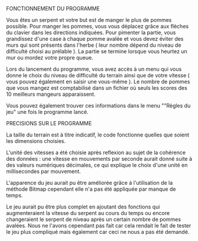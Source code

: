 FONCTIONNEMENT DU PROGRAMME


Vous êtes un serpent et votre but est de manger le plus de pommes possible.
Pour manger les pommes, vous vous déplacez grâce aux flèches du clavier dans les directions indiquées.
Pour pimenter la partie, vous grandissez d'une case à chaque pomme avalée et vous devez éviter des murs qui sont présents dans l'herbe ( leur nombre dépend du niveau de difficulté choisi au prélable ).
La partie se termine lorsque vous heurtez un mur ou mordez votre propre queue.

Lors du lancement du programme, vous avez accès à un menu qui vous donne le choix du niveau de difficulté du terrain ainsi que de votre vitesse ( vous pouvez également en saisir une vous-même ).
Le nombre de pommes que vous mangez est comptabilisé dans un fichier où seuls les scores des 10 meilleurs mangeurs apparaissent.

Vous pouvez également trouver ces informations dans le menu ""Règles du jeu" une fois le programme lancé.



PRECISIONS SUR LE PROGRAMME


La taille du terrain est à titre indicatif, le code fonctionne quelles que soient les dimensions choisies.

L'unité des vitesses a été choisie après reflexion au sujet de la cohérence des données : une vitesse en mouvements par seconde aurait donné suite à des valeurs numériques décimales, ce qui explique le choix d'une unité en millisecondes par mouvement.

L'apparence du jeu aurait pu être améliorée grâce à l'utilisation de la méthode Bitmap cependant elle n'a pas été appliquée par manque de temps.

Le jeu aurait pu être plus complet en ajoutant des fonctions qui augmenteraient la vitesse du serpent au cours du temps ou encore changeraient le serpent de niveau après un certain nombre de pommes avalées. Nous ne l'avons cependant pas fait car cela rendait le fait de tester le jeu plus compliqué mais également car ceci ne nous a pas été demandé.